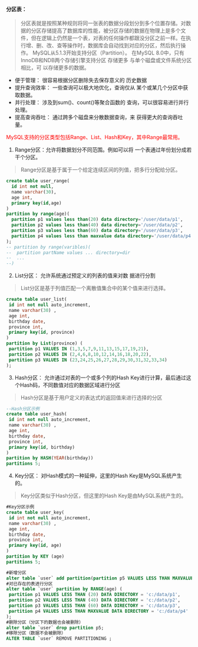 
#### 分区表：
>分区表就是按照某种规则将同一张表的数据分段划分到多个位置存储。对数据的分区存储提高了数据库的性能，被分区存储的数据在物理上是多个文件，但在逻辑上仍然是一个表，对表的任何操作都跟没分区之前一样。在执行增、删、改、查等操作时，数据库会自动找到对应的分区，然后执行操作。
MySQL从5.1.3开始支持分区（Partition）。
在MySQL 8.0中，只有InnoDB和NDB两个存储引擎支持分区
存储更多 与单个磁盘或文件系统分区相比，可
以存储更多的数据。
- 便于管理： 很容易根据分区删除失去保存意义的
历史数据
- 提升查询效率： 一些查询可以极大地优化，查询仅从
某个或某几个分区中获取数据。
- 并行处理： 涉及到sum()、count()等聚合函数的
查询，可以很容易进行并行处理。
- 提高查询吞吐： 通过跨多个磁盘来分散数据查询，来
获得更大的查询吞吐量。

<font color="red">MySQL支持的分区类型包括Range、List、Hash和Key，其中Range最常用。</font>
1. Range分区：允许将数据划分不同范围。例如可以将 一个表通过年份划分成若干个分区。
> Range分区是基于属于一个给定连续区间的列值，把多行分配给分区。
```sql
create table user_range(
  id int not null,
  name varchar(30),
  age int,
  primary key(id,age)
)
partition by range(age)(
  partition p1 values less than(20) data directory='/user/data/p1',
  partition p2 values less than(40) data directory='/user/data/p2',
  partition p3 values less than(60) data directory='/user/data/p3',
  partition p4 values less than maxvalue data directory='/user/data/p4'
);
-- partition by range(varibles)(
--  partition partName values ... directory=dir
--  ...
--)
```
2. List分区： 允许系统通过预定义的列表的值来对数 据进行分割
> List分区是基于列值匹配一个离散值集合中的某个值来进行选择。
```sql
create table user_list(
 id int not null auto_increment,
 name varchar(30) ,
 age int,
 birthday date,
 province int,
 primary key(id, province)
)
partition by List(province) (
 partition p1 VALUES IN (1,3,5,7,9,11,13,15,17,19,21),
 partition p2 VALUES IN (2,4,6,8,10,12,14,16,18,20,22),
 partition p3 VALUES IN (23,24,25,26,27,28,29,30,31,32,33,34)
);
```
3. Hash分区： 允许通过对表的一个或多个列的Hash Key进行计算，最后通过这个Hash码，不同数值对应的数据区域进行分区
> Hash分区是基于用户定义的表达式的返回值来进行选择的分区
```sql
--Hash分区示例
create table user_hash(
 id int not null auto_increment,
 name varchar(30) ,
 age int,
 birthday date,
 province int,
 primary key(id, birthday)
)
partition by HASH(YEAR(birthday))
partitions 5;
```
4. Key分区： 对Hash模式的一种延伸，这里的Hash Key是MySQL系统产生的。
> Key分区类似于Hash分区，但这里的Hash Key是由MySQL系统产生的。
```sql
#Key分区示例
create table user_key(
 id int not null auto_increment,
 name varchar(30) ,
 age int,
 birthday date,
 province int,
 primary key(id, age)
)
partition by KEY (age)
partitions 5;
```

```sql
#新增分区
alter table `user` add partition(partition p5 VALUES LESS THAN MAXVALUE);
#对已存在的表进行分区
alter table `user` partition by RANGE(age) (
 partition p1 VALUES LESS THAN (20) DATA DIRECTORY = 'c:/data/p1',
 partition p2 VALUES LESS THAN (40) DATA DIRECTORY = 'c:/data/p2',
 partition p3 VALUES LESS THAN (60) DATA DIRECTORY = 'c:/data/p3',
 partition p4 VALUES LESS THAN MAXVALUE DATA DIRECTORY = 'c:/data/p4'
);
#删除分区（分区下的数据也会被删除）
alter table `user` drop partition p5;
#移除分区（数据不会被删除）
ALTER TABLE `user` REMOVE PARTITIONING ;
```
